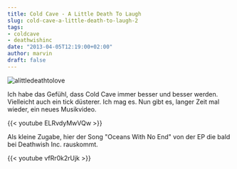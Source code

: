 ```yaml
---
title: Cold Cave - A Little Death To Laugh
slug: cold-cave-a-little-death-to-laugh-2
tags:
- coldcave
- deathwishinc
date: "2013-04-05T12:19:00+02:00"
author: marvin
draft: false
---
```

![alittledeathtolove](/images/alittledeathtolove.jpg)

Ich habe das Gefühl, dass Cold Cave immer besser und besser werden.
Vielleicht auch ein tick düsterer. Ich mag es. Nun gibt es, langer Zeit
mal wieder, ein neues Musikvideo.

{{< youtube ELRvdyMwVQw >}}

Als kleine Zugabe, hier der Song "Oceans With No End" von der EP die
bald bei Deathwish Inc. rauskommt.

{{< youtube vfRr0k2rUjk >}}